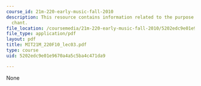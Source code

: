 ```yaml
---
course_id: 21m-220-early-music-fall-2010
description: This resource contains information related to the purpose and types of
  chant.
file_location: /coursemedia/21m-220-early-music-fall-2010/5202edc9e01e9670a4a5c5ba4c471da9_MIT21M_220F10_lec03.pdf
file_type: application/pdf
layout: pdf
title: MIT21M_220F10_lec03.pdf
type: course
uid: 5202edc9e01e9670a4a5c5ba4c471da9

---
```

None